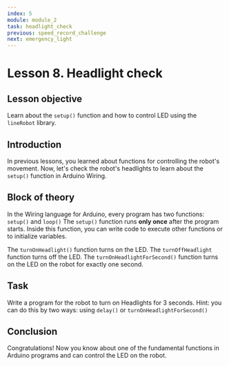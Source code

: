 ```yaml
---
index: 5
module: module_2
task: headlight_check
previous: speed_record_challenge
next: emergency_light
---
```

# Lesson 8. Headlight check

## Lesson objective
Learn about the `setup()` function and how to control LED using the `lineRobot` library.

## Introduction
In previous lessons, you learned about functions for controlling the robot's movement. Now, let's check the robot's headlights to learn about the `setup()` function in Arduino Wiring.


## Block of theory
In the Wiring language for Arduino, every program has two functions: `setup()` and `loop()`
The `setup()` function runs **only once** after the program starts. Inside this function, you can write code to execute other functions or to initialize variables.

The `turnOnHeadlight()` function turns on the LED.
The `turnOffHeadlight` function turns off the LED.
The `turnOnHeadlightForSecond()` function turns on the LED on the robot for exactly one second.

## Task 
Write a program for the robot to turn on Headlights for 3 seconds. 
Hint: you can do this by two ways: using `delay()` or `turnOnHeadlightForSecond()`


## Conclusion
Congratulations! Now you know about one of the fundamental functions in Arduino programs and can control the LED on the robot.

